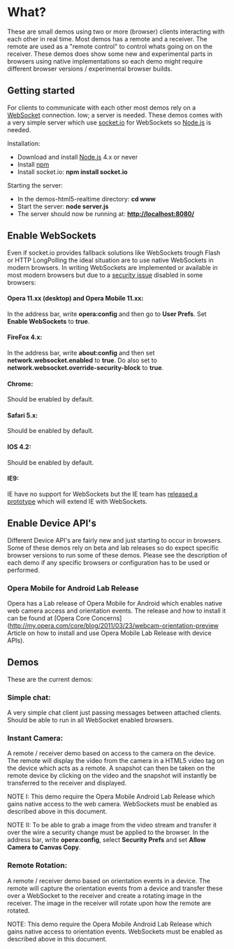# What?

These are small demos using two or more (browser) clients interacting with each other in real time. Most demos has a
remote and a receiver. The remote are used as a "remote control" to control whats going on on the receiver.
These demos does show some new and experimental parts in browsers using native implementations so each demo might
require different browser versions / experimental browser builds.


## Getting started

For clients to communicate with each other most demos rely on a [WebSocket](http://dev.w3.org/html5/websockets/ "The WebSocket specification at W3C")
connection. Iow; a server is needed. These demos comes with a very simple server which use [socket.io](http://socket.io/ "Homepage of socket.io")
for WebSockets so [Node.js](http://nodejs.org/ "Homepage of Node.js") is needed.

Installation:

* Download and install [Node.js](http://nodejs.org/ "Homepage of Node.js") 4.x or never
* Install [npm](http://npmjs.org/ "Homepage of Node Package Manager")
* Install socket.io: __npm install socket.io__

Starting the server:

* In the demos-html5-realtime directory: __cd www__
* Start the server: __node server.js__
* The server should now be running at: __[http://localhost:8080/](http://localhost:8080/ "Demo server running at your local machine")__


## Enable WebSockets
Even if socket.io provides fallback solutions like WebSockets trough Flash or HTTP LongPolling the ideal situation are to
use native WebSockets in modern browsers. In writing WebSockets are implemented or available in most modern browsers but
due to a [security issue](http://www.ietf.org/mail-archive/web/hybi/current/msg04744.html "Adam Barth on the security issue in WebSockets")
disabled in some browsers:

#### Opera 11.xx (desktop) and Opera Mobile 11.xx:

In the address bar, write __opera:config__ and then go to __User Prefs__. Set __Enable WebSockets__ to __true__.

#### FireFox 4.x:
In the address bar, write __about:config__ and then set __network.websocket.enabled__ to __true__. Do also set to __network.websocket.override-security-block__
to __true__.

#### Chrome:
Should be enabled by default.

#### Safari 5.x:
Should be enabled by default.

#### IOS 4.2:
Should be enabled by default.

#### IE9:
IE have no support for WebSockets but the IE team has [released a prototype](http://html5labs.interoperabilitybridges.com/html5labs/prototypes/websockets/websockets/info/ "WebSocket prototype for IE")
which will extend IE with WebSockets.


## Enable Device API's
Different Device API's are fairly new and just starting to occur in browsers. Some of these demos rely on beta and lab
releases so do expect specific browser versions to run some of these demos. Please see the description of each demo if
any specific browsers or configuration has to be used or performed.

### Opera Mobile for Android Lab Release
Opera has a Lab release of Opera Mobile for Android which enables native web camera access and orientation events. The release
and how to install it can be found at [Opera Core Concerns](http://my.opera.com/core/blog/2011/03/23/webcam-orientation-preview Article on how to install and use Opera Mobile Lab Release with device APIs).


## Demos

These are the current demos:

### Simple chat:
A very simple chat client just passing messages between attached clients. Should be able to run in all WebSocket enabled
browsers.

### Instant Camera:
A remote / receiver demo based on access to the camera on the device. The remote will display the video from the camera
in a HTML5 video tag on the device which acts as a remote. A snapshot can then be taken on the remote device by clicking
on the video and the snapshot will instantly be transferred to the receiver and displayed.

NOTE I: This demo require the Opera Mobile Android Lab Release which gains native access to the web camera. WebSockets must
be enabled as described above in this document.

NOTE II: To be able to grab a image from the video stream and transfer it over the wire a security change must be applied
to the browser. In the address bar, write __opera:config__, select __Security Prefs__ and set __Allow Camera to Canvas Copy__.

### Remote Rotation:
A remote / receiver demo based on orientation events in a device. The remote will capture the orientation events from a
device and transfer these over a WebSocket to the receiver and create a rotating image in the receiver. The image in the
receiver will rotate upon how the remote are rotated.

NOTE: This demo require the Opera Mobile Android Lab Release which gains native access to orientation events. WebSockets
must be enabled as described above in this document.